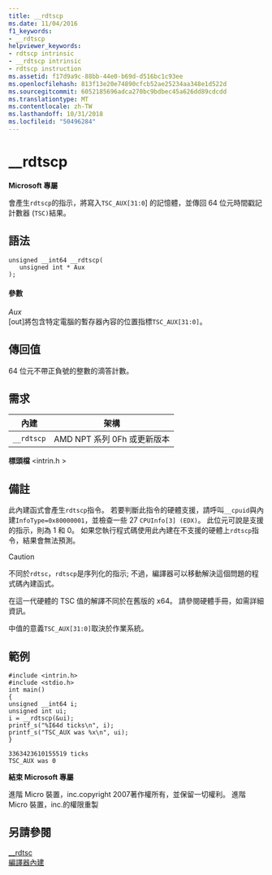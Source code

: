 ```yaml
---
title: __rdtscp
ms.date: 11/04/2016
f1_keywords:
- __rdtscp
helpviewer_keywords:
- rdtscp intrinsic
- __rdtscp intrinsic
- rdtscp instruction
ms.assetid: f17d9a9c-88bb-44e0-b69d-d516bc1c93ee
ms.openlocfilehash: 813f13e20e74890cfcb52ae25234aa348e1d522d
ms.sourcegitcommit: 6052185696adca270bc9bdbec45a626dd89cdcdd
ms.translationtype: MT
ms.contentlocale: zh-TW
ms.lasthandoff: 10/31/2018
ms.locfileid: "50496284"
---
```

# <a name="rdtscp"></a>__rdtscp

**Microsoft 專屬**

會產生`rdtscp`的指示，將寫入`TSC_AUX[31:0`] 的記憶體，並傳回 64 位元時間戳記計數器 (`TSC)`結果。

## <a name="syntax"></a>語法

```
unsigned __int64 __rdtscp(
   unsigned int * Aux
);
```

#### <a name="parameters"></a>參數

*Aux*<br/>
[out]將包含特定電腦的暫存器內容的位置指標`TSC_AUX[31:0]`。

## <a name="return-value"></a>傳回值

64 位元不帶正負號的整數的滴答計數。

## <a name="requirements"></a>需求

|內建|架構|
|---------------|------------------|
|`__rdtscp`|AMD NPT 系列 0Fh 或更新版本|

**標頭檔** \<intrin.h >

## <a name="remarks"></a>備註

此內建函式會產生`rdtscp`指令。 若要判斷此指令的硬體支援，請呼叫`__cpuid`與內建`InfoType=0x80000001`，並檢查一些 27 `CPUInfo[3] (EDX)`。 此位元可說是支援的指示，則為 1 和 0。  如果您執行程式碼使用此內建在不支援的硬體上`rdtscp`指令，結果會無法預測。

> [!CAUTION]
>  不同於`rdtsc`，`rdtscp`是序列化的指示; 不過，編譯器可以移動解決這個問題的程式碼內建函式。

在這一代硬體的 TSC 值的解譯不同於在舊版的 x64。  請參閱硬體手冊，如需詳細資訊。

中值的意義`TSC_AUX[31:0]`取決於作業系統。

## <a name="example"></a>範例

```
#include <intrin.h>
#include <stdio.h>
int main()
{
unsigned __int64 i;
unsigned int ui;
i = __rdtscp(&ui);
printf_s("%I64d ticks\n", i);
printf_s("TSC_AUX was %x\n", ui);
}
```

```Output
3363423610155519 ticks
TSC_AUX was 0
```

**結束 Microsoft 專屬**

進階 Micro 裝置，inc.copyright 2007著作權所有，並保留一切權利。 進階 Micro 裝置，inc.的權限重製

## <a name="see-also"></a>另請參閱

[__rdtsc](../intrinsics/rdtsc.md)<br/>
[編譯器內建](../intrinsics/compiler-intrinsics.md)